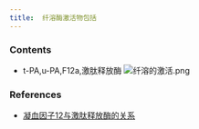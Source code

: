 ```yaml
---
title:  纤溶酶激活物包括
--- 
```


### Contents
- t-PA,u-PA,F12a,激肽释放酶
![纤溶的激活.png](/note-images/纤溶的激活.png)
### References
- [凝血因子12与激肽释放酶的关系](/凝血因子12与激肽释放酶的关系)
